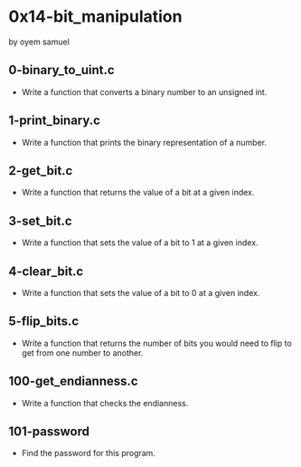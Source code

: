 # 0x14-bit_manipulation
by oyem samuel

## 0-binary_to_uint.c
- Write a function that converts a binary number to an unsigned int.
## 1-print_binary.c
- Write a function that prints the binary representation of a number.
## 2-get_bit.c
- Write a function that returns the value of a bit at a given index.
## 3-set_bit.c
- Write a function that sets the value of a bit to 1 at a given index.
## 4-clear_bit.c
- Write a function that sets the value of a bit to 0 at a given index.
## 5-flip_bits.c
- Write a function that returns the number of bits you would need to flip to get from one number to another.
## 100-get_endianness.c
- Write a function that checks the endianness.
## 101-password
- Find the password for this program.
